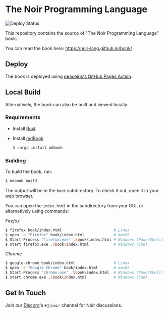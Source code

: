 # The Noir Programming Language

![Deploy Status](https://github.com/noir-lang/book/workflows/github%20pages/badge.svg)

This repository contains the source of "The Noir Programming Language" book.

You can read the book here: https://noir-lang.github.io/book/

## Deploy

The book is deployed using [peaceiris's GitHub Pages Action](https://github.com/peaceiris/actions-gh-pages).

## Local Build

Alternatively, the book can also be built and viewed locally.

### Requirements

- Install [Rust](https://www.rust-lang.org/tools/install)
- Install [mdBook](https://github.com/rust-lang-nursery/mdBook)

  ```bash
  $ cargo install mdbook
  ```

### Building

To build the book, run:

```bash
$ mdbook build
```

The output will be in the `book` subdirectory. To check it out, open it in your web browser.

You can open the `index.html` in the subdirectory from your GUI, or alternatively using commands:

_Firefox_

```bash
$ firefox book/index.html                       # Linux
$ open -a "Firefox" book/index.html             # macOS
$ Start-Process "firefox.exe" .\book\index.html # Windows (PowerShell)
$ start firefox.exe .\book\index.html           # Windows (Cmd)
```

_Chrome_

```bash
$ google-chrome book/index.html                 # Linux
$ open -a "Google Chrome" book/index.html       # macOS
$ Start-Process "chrome.exe" .\book\index.html  # Windows (PowerShell)
$ start chrome.exe .\book\index.html            # Windows (Cmd)
```

## Get In Touch

Join our [Discord]'s `#🖤│noir` channel for Noir discussions.

[discord]: https://discord.gg/aztec
